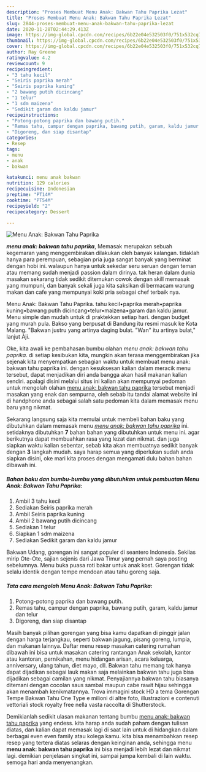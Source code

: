 ```yaml
---
description: "Proses Membuat Menu Anak: Bakwan Tahu Paprika Lezat"
title: "Proses Membuat Menu Anak: Bakwan Tahu Paprika Lezat"
slug: 2844-proses-membuat-menu-anak-bakwan-tahu-paprika-lezat
date: 2020-11-28T02:44:29.413Z
image: https://img-global.cpcdn.com/recipes/6b22e04e532503f0/751x532cq70/menu-anak-bakwan-tahu-paprika-foto-resep-utama.jpg
thumbnail: https://img-global.cpcdn.com/recipes/6b22e04e532503f0/751x532cq70/menu-anak-bakwan-tahu-paprika-foto-resep-utama.jpg
cover: https://img-global.cpcdn.com/recipes/6b22e04e532503f0/751x532cq70/menu-anak-bakwan-tahu-paprika-foto-resep-utama.jpg
author: Ray Greene
ratingvalue: 4.2
reviewcount: 9
recipeingredient:
- "3 tahu kecil"
- "Seiris paprika merah"
- "Seiris paprika kuning"
- "2 bawang putih dicincang"
- "1 telur"
- "1 sdm maizena"
- "Sedikit garam dan kaldu jamur"
recipeinstructions:
- "Potong-potong paprika dan bawang putih."
- "Remas tahu, campur dengan paprika, bawang putih, garam, kaldu jamur dan telur"
- "Digoreng, dan siap disantap"
categories:
- Resep
tags:
- menu
- anak
- bakwan

katakunci: menu anak bakwan 
nutrition: 129 calories
recipecuisine: Indonesian
preptime: "PT14M"
cooktime: "PT54M"
recipeyield: "2"
recipecategory: Dessert

---
```



![Menu Anak: Bakwan Tahu Paprika](https://img-global.cpcdn.com/recipes/6b22e04e532503f0/751x532cq70/menu-anak-bakwan-tahu-paprika-foto-resep-utama.jpg)

<b><i>menu anak: bakwan tahu paprika</i></b>, Memasak merupakan sebuah kegemaran yang menggembirakan dilakukan oleh banyak kalangan. tidaklah hanya para perempuan, sebagian pria juga sangat banyak yang berminat dengan hobi ini. walaupun hanya untuk sekedar seru seruan dengan teman atau memang sudah menjadi passion dalam dirinya. tak heran dalam dunia masakan sekarang tidak sedikit ditemukan cowok dengan skill memasak yang mumpuni, dan banyak sekali juga kita saksikan di bermacam warung makan dan cafe yang mempunyai koki pria sebagai chef terbaik nya.

Menu Anak: Bakwan Tahu Paprika. tahu kecil•paprika merah•paprika kuning•bawang putih dicincang•telur•maizena•garam dan kaldu jamur. Menu simple dan mudah untuk di praktekkan setiap hari. dengan budget yang murah pula. Bakso yang berpusat di Bandung itu resmi masuk ke Kota Malang. &#34;Bakwan justru yang artinya daging bulat. &#34;Wan&#34; itu artinya bulat,&#34; lanjut Aji.

Oke, kita awali ke pembahasan bumbu olahan <i>menu anak: bakwan tahu paprika</i>. di setiap kesibukan kita, mungkin akan terasa menggembirakan jika sejenak kita menyempatkan sebagian waktu untuk membuat menu anak: bakwan tahu paprika ini. dengan kesuksesan kalian dalam meracik menu tersebut, dapat menjadikan diri anda bangga akan hasil makanan kalian sendiri. apalagi disini melalui situs ini kalian akan mempunyai pedoman untuk mengolah olahan <u>menu anak: bakwan tahu paprika</u> tersebut menjadi masakan yang enak dan sempurna, oleh sebab itu tandai alamat website ini di handphone anda sebagai salah satu pedoman kita dalam memasak menu baru yang nikmat.


Sekarang langsung saja kita memulai untuk membeli bahan baku yang dibutuhkan dalam memasak menu <u><i>menu anak: bakwan tahu paprika</i></u> ini. setidaknya dibutuhkan <b>7</b> bahan bahan yang dibutuhkan untuk menu ini. agar berikutnya dapat membuahkan rasa yang lezat dan nikmat. dan juga siapkan waktu kalian sebentar, sebab kita akan membuatnya sedikit banyak dengan <b>3</b> langkah mudah. saya harap semua yang diperlukan sudah anda siapkan disini, oke mari kita proses dengan mengamati dulu bahan bahan dibawah ini.

<!--inarticleads1-->

##### Bahan baku dan bumbu-bumbu yang dibutuhkan untuk pembuatan Menu Anak: Bakwan Tahu Paprika:

1. Ambil 3 tahu kecil
1. Sediakan Seiris paprika merah
1. Ambil Seiris paprika kuning
1. Ambil 2 bawang putih dicincang
1. Sediakan 1 telur
1. Siapkan 1 sdm maizena
1. Sediakan Sedikit garam dan kaldu jamur


Bakwan Udang, gorengan ini sangat populer di seantero Indonesia. Sekilas mirip Ote-Ote, sajian sejenis dari Jawa Timur yang pernah saya posting sebelumnya. Menu buka puasa roti bakar untuk anak kost. Gorengan tidak selalu identik dengan tempe mendoan atau tahu goreng saja. 

<!--inarticleads2-->

##### Tata cara mengolah Menu Anak: Bakwan Tahu Paprika:

1. Potong-potong paprika dan bawang putih.
1. Remas tahu, campur dengan paprika, bawang putih, garam, kaldu jamur dan telur
1. Digoreng, dan siap disantap


Masih banyak pilihan gorengan yang bisa kamu dapatkan di pinggir jalan dengan harga terjangkau, seperti bakwan jagung, pisang goreng, lumpia, dan makanan lainnya. Daftar menu resep masakan catering rumahan dibawah ini bisa untuk masakan catering rantangan Anak sekolah, kantor atau kantoran, pernikahan, menu hidangan arisan, acara keluarga, anniversary, ulang tahun, diet mayo, dll. Bakwan tahu memang tak hanya dapat dijadikan sebagai lauk makan saja melainkan bakwan tahu juga bisa dijadikan sebagai camilan yang nikmat. Penyajiannya bakwan tahu biasanya ditemani dengan cocolan saus sambal maupun cabe rawit hijau sehingga akan menambah kenikmatannya. Trova immagini stock HD a tema Gorengan Tempe Bakwan Tahu One Type e milioni di altre foto, illustrazioni e contenuti vettoriali stock royalty free nella vasta raccolta di Shutterstock. 

Demikianlah sedikit ulasan makanan tentang bumbu <u>menu anak: bakwan tahu paprika</u> yang endess. kita harap anda sudah paham dengan tulisan diatas, dan kalian dapat memasak lagi di saat lain untuk di hidangkan dalam berbagai even even family atau kolega kamu. kita bisa menambahkan resep resep yang tertera diatas selaras dengan keinginan anda, sehingga menu <b>menu anak: bakwan tahu paprika</b> ini bisa menjadi lebih lezat dan nikmat lagi. demikian penjelasan singkat ini, sampai jumpa kembali di lain waktu. semoga hari anda menyenangkan.
